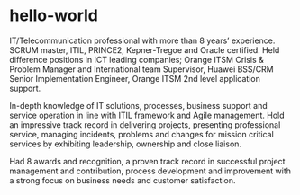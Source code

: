 # hello-world

IT/Telecommunication professional with more than 8 years’ experience. SCRUM master, ITIL, PRINCE2, Kepner-Tregoe and Oracle certified.
Held difference positions in ICT leading companies; Orange ITSM Crisis & Problem Manager and International team Supervisor, Huawei BSS/CRM Senior Implementation Engineer, Orange ITSM 2nd level application support.

In-depth knowledge of IT solutions, processes, business support and service operation in line with ITIL framework and Agile management.
Hold an impressive track record in delivering projects, presenting professional service, managing incidents, problems and changes for mission critical services by exhibiting leadership, ownership and close liaison.

Had 8 awards and recognition, a proven track record in successful project management and contribution, process development and improvement with a strong focus on business needs and customer satisfaction.
